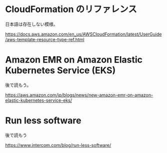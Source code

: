 




# CloudFormation のリファレンス


日本語は存在しない模様。

https://docs.aws.amazon.com/en_us/AWSCloudFormation/latest/UserGuide/aws-template-resource-type-ref.html



# Amazon EMR on Amazon Elastic Kubernetes Service (EKS)

後で読もう。

https://aws.amazon.com/jp/blogs/news/new-amazon-emr-on-amazon-elastic-kubernetes-service-eks/


# Run less software

後で読もう

https://www.intercom.com/blog/run-less-software/




